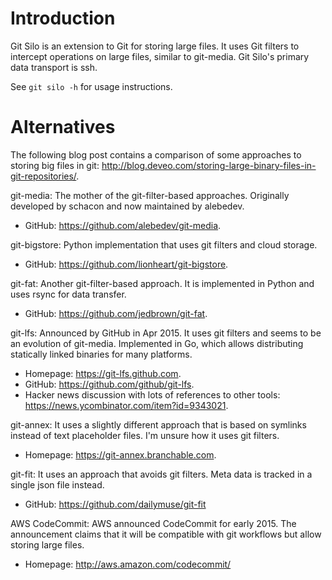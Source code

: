 # Introduction

Git Silo is an extension to Git for storing large files.  It uses Git filters
to intercept operations on large files, similar to git-media.  Git Silo's
primary data transport is ssh.

See `git silo -h` for usage instructions.

# Alternatives

The following blog post contains a comparison of some approaches to storing big
files in git:
<http://blog.deveo.com/storing-large-binary-files-in-git-repositories/>.

git-media: The mother of the git-filter-based approaches.  Originally developed
by schacon and now maintained by alebedev.

 - GitHub: <https://github.com/alebedev/git-media>.

git-bigstore: Python implementation that uses git filters and cloud storage.

 - GitHub: <https://github.com/lionheart/git-bigstore>.

git-fat: Another git-filter-based approach.  It is implemented in Python and
uses rsync for data transfer.

 - GitHub: <https://github.com/jedbrown/git-fat>.

git-lfs: Announced by GitHub in Apr 2015.  It uses git filters and seems to be
an evolution of git-media.  Implemented in Go, which allows distributing
statically linked binaries for many platforms.

 - Homepage: <https://git-lfs.github.com>.
 - GitHub: <https://github.com/github/git-lfs>.
 - Hacker news discussion with lots of references to other tools:
   <https://news.ycombinator.com/item?id=9343021>.

git-annex: It uses a slightly different approach that is based on symlinks
instead of text placeholder files.  I'm unsure how it uses git filters.

 - Homepage: <https://git-annex.branchable.com>.

git-fit: It uses an approach that avoids git filters.  Meta data is tracked in
a single json file instead.

 - GitHub: <https://github.com/dailymuse/git-fit>

AWS CodeCommit: AWS announced CodeCommit for early 2015.  The announcement
claims that it will be compatible with git workflows but allow storing large
files.

 - Homepage: <http://aws.amazon.com/codecommit/>
